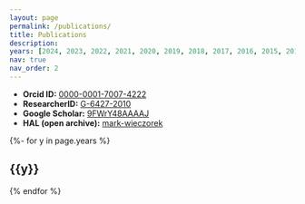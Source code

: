 ```yaml
---
layout: page
permalink: /publications/
title: Publications
description:
years: [2024, 2023, 2022, 2021, 2020, 2019, 2018, 2017, 2016, 2015, 2014, 2013, 2012, 2011, 2010, 2009, 2008, 2007, 2006, 2005, 2004, 2002, 2001, 2000, 1999, 1998, 1997]
nav: true
nav_order: 2
---
```

<!-- _pages/publications.md -->
* **Orcid ID:** [0000-0001-7007-4222](https://orcid.org/0000-0001-7007-4222)
* **ResearcherID:** [G-6427-2010](https://www.webofscience.com/wos/author/rid/G-6427-2010)
* **Google Scholar:** [9FWrY48AAAAJ](https://scholar.google.com/citations?user=9FWrY48AAAAJ)
* **HAL (open archive):** [mark-wieczorek](https://cv.archives-ouvertes.fr/mark-wieczorek)

<div class="publications">

{%- for y in page.years %}
  <h2 class="year">{{y}}</h2>
{% endfor %}

</div>
